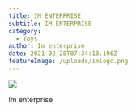 ```yaml
---
title: IM ENTERPRISE
subtitle: IM ENTERPRISE
category:
  - Toys
author: Im enterprise
date: 2021-02-28T07:34:10.196Z
featureImage: /uploads/imlogo.png
---
```

![](/uploads/imlogo.png)

Im enterprise